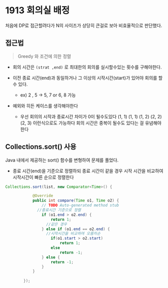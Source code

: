 # 1913 회의실 배정

처음에 DP로 접근할려다가 N의 사이즈가 상당히 큰걸로 보아 비효율적으로 판단했다.

## 접근법

> Greedy 와 조건에 의한 정렬

- 회의 시간은 `(strat ,end)` 로 최대한의 회의를 실시할수있는 횟수를 구해야한다.
- 이전 종료 시간(end)과 동일하거나 그 이상의 시작시간(start)가 있어야 회의를 할 수 있다.
	- ex) 2 , 5 -> 5, 7 or 6, 8 가능

- 예외와 히든 케이스를 생각해야한다
	- 우선 회의의 시작과 종료시간 차이가 0이 될수도있다 (1, 1) (1, 1) (1, 2) (2, 2) (2, 3) 이런식으로도 가능하다 회의 시간은 중복이 될수도 있다는 걸 유념해야한다
   
    
## Collections.sort() 사용

Java 내에서 제공하는 sort() 함수를 변형하여 문제를 풀었다.

- 종료 시간(end)을 기준으로 정렬하되 종료 시간이 같을 경우 시작 시간을 비교하여 시작시간이 빠른 순으로 정렬한다

```java
Collections.sort(list, new Comparator<Time>() {

			@Override
			public int compare(Time o1, Time o2) {
				// TODO Auto-generated method stub
              //종료시간 기준으로 정렬
				if (o1.end > o2.end) {
					return 1;	
                  //같은 경우
				} else if (o1.end == o2.end) {
                  //시작시간을 비교하여 오름차순
					if(o1.start > o2.start)
						return 1;
					else
						return -1;
				} else {
					return -1;
				}
			}
			
		});
```

